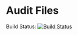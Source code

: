 # Audit Files

Build Status: [![Build Status](https://travis-ci.com/80-20-Components/auditfiles.svg?branch=develop)](https://travis-ci.com/80-20-Components/auditfiles)
